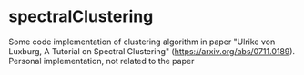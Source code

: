 # spectralClustering
Some code implementation of clustering algorithm in paper "Ulrike von Luxburg, A Tutorial on Spectral Clustering" (https://arxiv.org/abs/0711.0189).  
Personal implementation, not related to the paper

